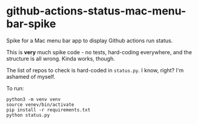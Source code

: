 # github-actions-status-mac-menu-bar-spike

Spike for a Mac menu bar app to display Github actions run status.

This is **very** much spike code - no tests, hard-coding everywhere, and the structure is all wrong. Kinda works, though.

The list of repos to check is hard-coded in `status.py`. I know, right? I'm ashamed of myself.

To run:

    python3 -m venv venv
    source venev/bin/activate
    pip install -r requirements.txt
    python status.py
